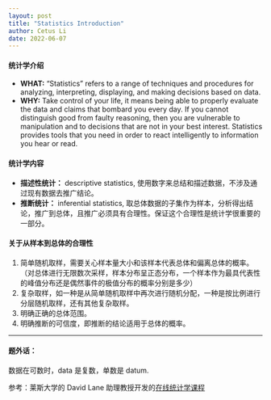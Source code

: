 ```yaml
---
layout: post
title: "Statistics Introduction"
author: Cetus Li
date: 2022-06-07
---
```

####  <b>统计学介绍</b>
- <b>WHAT:</b> “Statistics” refers to a range of techniques and procedures for analyzing, interpreting, displaying, and making decisions based on data.
- <b>WHY:</b> Take control of your life, it means being able to properly evaluate the data and claims that bombard you every day. If you cannot distinguish good from faulty reasoning, then you are vulnerable to manipulation and to decisions that are not in your best interest. Statistics provides tools that you need in order to react intelligently to information you hear or read.

####  <b>统计学内容</b>
- <b>描述性统计：</b> descriptive statistics, 使用数字来总结和描述数据，不涉及通过现有数据去推广结论。
- <b>推断统计：</b> inferential statistics, 取总体数据的子集作为样本，分析得出结论，推广到总体，且推广必须具有合理性。保证这个合理性是统计学很重要的一部分。

####  <b>关于从样本到总体的合理性</b>
1. 简单随机取样，需要关心样本量大小和该样本代表总体和偏离总体的概率。（对总体进行无限数次采样，样本分布呈正态分布，一个样本作为最具代表性的峰值分布还是偶然事件的极值分布的概率分别是多少）
2. 复杂取样，如一种是从简单随机取样中再次进行随机分配，一种是按比例进行分层随机取样，还有其他复杂取样。
3. 明确正确的总体范围。
4. 明确推断的可信度，即推断的结论适用于总体的概率。

------
####  <b>题外话：</b>
数据在可数时，data 是复数，单数是 datum.

参考：莱斯大学的 David Lane 助理教授开发的[在线统计学课程][website]



[website]: https://onlinestatbook.com/
[ebook]: https://onlinestatbook.com/Online_Statistics_Education.pdf
